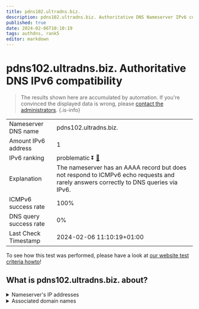```yaml
---
title: pdns102.ultradns.biz.
description: pdns102.ultradns.biz. Authoritative DNS Nameserver IPv6 compatibility
published: true
date: 2024-02-06T10:10:19
tags: authdns, rank5
editor: markdown
---
```


# pdns102.ultradns.biz. Authoritative DNS IPv6 compatibility

> The results shown here are accumulated by automation. If you're convinced the displayed data is wrong, please [contact the administrators](/howto/chat). 
{.is-info}




|   |   |
| - | - |
| Nameserver DNS name | pdns102.ultradns.biz.
| Amount IPv6 address | 1
| IPv6 ranking | problematic :arrow_double_down: [🔗](/howto/ranking) |
| Explanation | The nameserver has an AAAA record but does not respond to ICMPv6 echo requests and rarely answers correctly to DNS queries via IPv6. |
| ICMPv6 success rate | 100%|
| DNS query success rate | 0% |
| Last Check Timestamp | 2024-02-06 11:10:19+01:00 |

To see how this test was performed, please have a look at [our website test criteria howto](/howto/testcriteria/authdns)!


## What is pdns102.ultradns.biz. about?




<details>
<summary>Nameserver's IP addresses</summary>

2610:a1:1015::8a

</details>



<details>
<summary>Associated domain names</summary>

www.toyota.com

</details>

